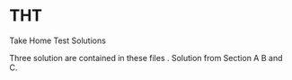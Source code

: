 # THT
Take Home Test Solutions

Three solution are contained in these files . Solution from Section A B and C.
